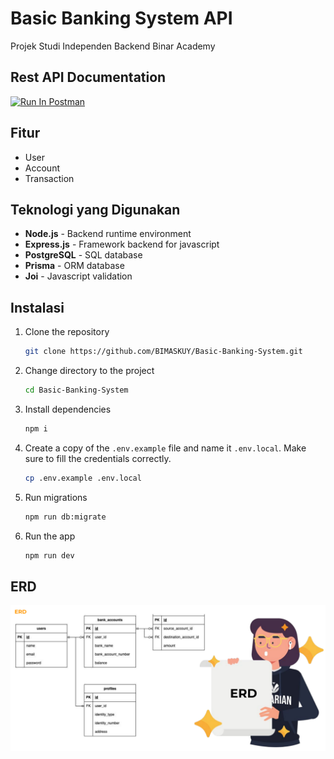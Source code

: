 # Basic Banking System API

Projek Studi Independen Backend Binar Academy

## Rest API Documentation

[<img src="https://run.pstmn.io/button.svg" alt="Run In Postman" style="width: 128px; height: 32px;">](https://god.gw.postman.com/run-collection/34436900-23c96ab4-7553-4ce2-8df3-00f5fabdb280?action=collection%2Ffork&source=rip_markdown&collection-url=entityId%3D34436900-23c96ab4-7553-4ce2-8df3-00f5fabdb280%26entityType%3Dcollection%26workspaceId%3D5063d929-7c2d-4e4d-ad2b-49d834ed6db1)

## Fitur

- User
- Account
- Transaction

## Teknologi yang Digunakan

- **Node.js** - Backend runtime environment
- **Express.js** - Framework backend for javascript
- **PostgreSQL** - SQL database
- **Prisma** - ORM database
- **Joi** - Javascript validation

## Instalasi

1. Clone the repository

   ```bash
   git clone https://github.com/BIMASKUY/Basic-Banking-System.git
   ```

2. Change directory to the project

   ```bash
   cd Basic-Banking-System
   ```

3. Install dependencies

   ```bash
   npm i
   ```

4. Create a copy of the `.env.example` file and name it `.env.local`. Make sure to fill the credentials correctly.

   ```bash
   cp .env.example .env.local
   ```

5. Run migrations

   ```bash
   npm run db:migrate
   ```

6. Run the app

   ```bash
   npm run dev
   ```

## ERD

![alt text](image.png)